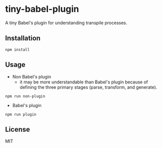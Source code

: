 # tiny-babel-plugin

A tiny Babel's plugin for understanding transpile processes.

## Installation

```
npm install
```

## Usage

- Non Babel's plugin
  - it may be more understandable than Babel's plugin because of defining the three primary stages (parse, transform, and generate).

```
npm run non-plugin
```

- Babel's plugin

```
npm run plugin
```

## License

MIT